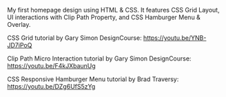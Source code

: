 My first homepage design using HTML & CSS. It features CSS Grid Layout, UI interactions with Clip Path Property, and CSS Hamburger Menu & Overlay.

CSS Grid tutorial by Gary Simon DesignCourse:
https://youtu.be/YNB-JD7iPoQ

Clip Path Micro Interaction tutorial by Gary Simon DesignCourse:
https://youtu.be/F4kJXbaunUg

CSS Responsive Hamburger Menu tutorial by Brad Traversy:
https://youtu.be/DZg6UfS5zYg